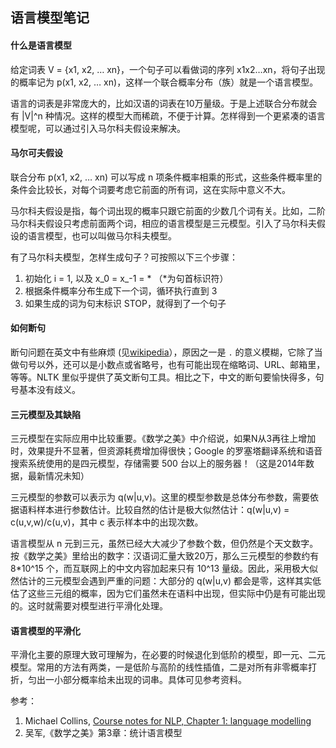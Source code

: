 ## 语言模型笔记

#### 什么是语言模型

给定词表 V = {x1, x2, … xn}，一个句子可以看做词的序列 x1x2…xn，将句子出现的概率记为 p(x1, x2, … xn)，这样一个联合概率分布（族）就是一个语言模型。

语言的词表是非常庞大的，比如汉语的词表在10万量级。于是上述联合分布就会有 |V|^n 种情况。这样的模型大而稀疏，不便于计算。怎样得到一个更紧凑的语言模型呢，可以通过引入马尔科夫假设来解决。

#### 马尔可夫假设

联合分布 p(x1, x2, … xn) 可以写成 n 项条件概率相乘的形式，这些条件概率里的条件会比较长，对每个词要考虑它前面的所有词，这在实际中意义不大。

马尔科夫假设是指，每个词出现的概率只跟它前面的少数几个词有关。比如，二阶马尔科夫假设只考虑前面两个词，相应的语言模型是三元模型。引入了马尔科夫假设的语言模型，也可以叫做马尔科夫模型。

有了马尔科夫模型，怎样生成句子？可按照以下三个步骤：
1. 初始化 i = 1, 以及 x\_0 = x\_-1 = \* （\*为句首标识符）
2. 根据条件概率分布生成下一个词，循环执行直到 3
3. 如果生成的词为句末标识 STOP，就得到了一个句子


#### 如何断句

断句问题在英文中有些麻烦 (见[wikipedia][1]），原因之一是 `.` 的意义模糊，它除了当做句号以外，还可以是小数点或省略号，也有可能出现在缩略词、URL、邮箱里，等等。NLTK 里似乎提供了英文断句工具。相比之下，中文的断句要愉快得多，句号基本没有歧义。 


#### 三元模型及其缺陷

三元模型在实际应用中比较重要。《数学之美》中介绍说，如果N从3再往上增加时，效果提升不显著，但资源耗费增加得很快；Google 的罗塞塔翻译系统和语音搜索系统使用的是四元模型，存储需要 500 台以上的服务器！（这是2014年数据，最新情况未知）

三元模型的参数可以表示为 q(w|u,v)。这里的模型参数是总体分布参数，需要依据语料样本进行参数估计。比较自然的估计是极大似然估计：q(w|u,v) = c(u,v,w)/c(u,v)，其中 c 表示样本中的出现次数。

语言模型从 n 元到三元，虽然已经大大减少了参数个数，但仍然是个天文数字。按《数学之美》里给出的数字：汉语词汇量大致20万，那么三元模型的参数约有 8\*10^15 个，而互联网上的中文内容加起来只有 10^13 量级。因此，采用极大似然估计的三元模型会遇到严重的问题：大部分的 q(w|u,v) 都会是零，这样其实低估了这些三元组的概率，因为它们虽然未在语料中出现，但实际中仍是有可能出现的。这时就需要对模型进行平滑化处理。


#### 语言模型的平滑化

平滑化主要的原理大致可理解为，在必要的时候退化到低阶的模型，即一元、二元模型。常用的方法有两类，一是低阶与高阶的线性插值，二是对所有非零概率打折，匀出一小部分概率给未出现的词串。具体可见参考资料。


参考：

1. Michael Collins, [Course notes for NLP, Chapter 1: language modelling][2]
2. 吴军,《数学之美》第3章：统计语言模型

[1]:	https://en.wikipedia.org/wiki/Sentence_boundary_disambiguation
[2]:	http://www.cs.columbia.edu/~mcollins/lm-spring2013.pdf
